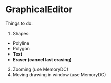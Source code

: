 GraphicalEditor
===============

Things to do:

1. Shapes:
  - Polyline
  - Polygon
  - <b>Text</b>
  - <b>Eraser (cancel last erasing)</b>
3. Zooming (use MemoryDC)
4. Moving drawing in window (use MemoryDC)
